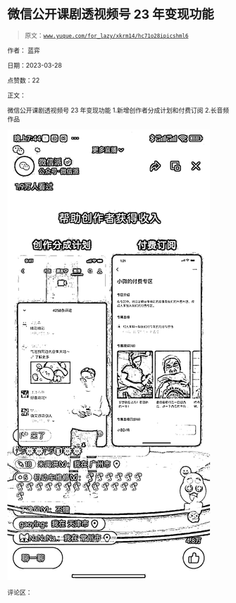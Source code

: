 # 微信公开课剧透视频号 23 年变现功能

> 原文：[`www.yuque.com/for_lazy/xkrm14/hc71o28ipicshml6`](https://www.yuque.com/for_lazy/xkrm14/hc71o28ipicshml6)

作者： 蓝弈

日期：2023-03-28

点赞数：22

正文：

微信公开课剧透视频号 23 年变现功能 1.新增创作者分成计划和付费订阅 2.长音频作品

![](img/7300d300c2e2e4b86a5d3c217a3552b9.png)  

评论区：



